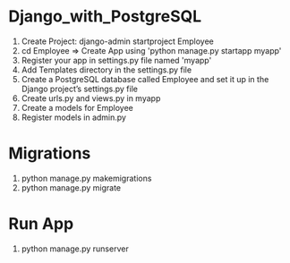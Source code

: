 # Django_with_PostgreSQL
1. Create Project: django-admin startproject Employee
2. cd Employee => Create App using 'python manage.py startapp myapp'
3. Register your app in settings.py file named 'myapp'
4. Add Templates directory in the settings.py file
5. Create a PostgreSQL database called Employee and set it up in the Django project’s settings.py file
6. Create urls.py and views.py in myapp
7. Create a models for Employee
8. Register models in admin.py


# Migrations

1. python manage.py makemigrations
2. python manage.py migrate

# Run App

1. python manage.py runserver